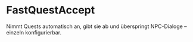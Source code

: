 # FastQuestAccept
Nimmt Quests automatisch an, gibt sie ab und überspringt NPC-Dialoge – einzeln konfigurierbar.
